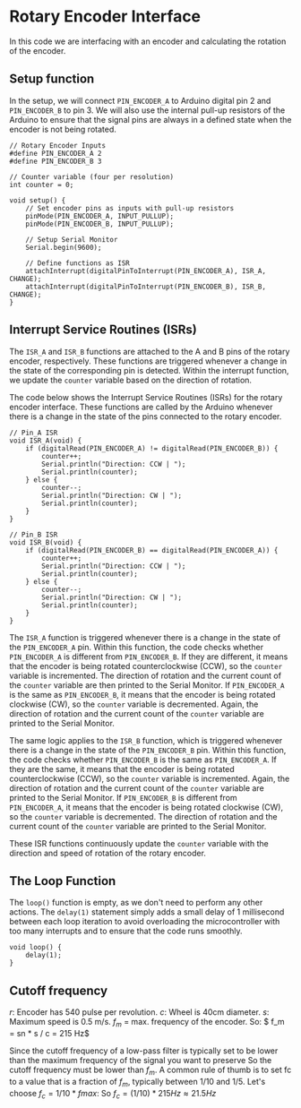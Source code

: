 # Rotary Encoder Interface


In this code we are interfacing with an encoder and calculating the rotation of the encoder.

## Setup function

In the setup, we will connect `PIN_ENCODER_A` to Arduino digital pin 2 and `PIN_ENCODER_B` to pin 3. We will also use the internal pull-up resistors of the Arduino to ensure that the signal pins are always in a defined state when the encoder is not being rotated.

```arduino
// Rotary Encoder Inputs
#define PIN_ENCODER_A 2
#define PIN_ENCODER_B 3

// Counter variable (four per resolution)
int counter = 0;

void setup() {
	// Set encoder pins as inputs with pull-up resistors
	pinMode(PIN_ENCODER_A, INPUT_PULLUP);
	pinMode(PIN_ENCODER_B, INPUT_PULLUP);

	// Setup Serial Monitor
	Serial.begin(9600);

	// Define functions as ISR
	attachInterrupt(digitalPinToInterrupt(PIN_ENCODER_A), ISR_A, CHANGE);
	attachInterrupt(digitalPinToInterrupt(PIN_ENCODER_B), ISR_B, CHANGE);
}

```

## Interrupt Service Routines (ISRs)

The `ISR_A` and `ISR_B` functions are attached to the A and B pins of the rotary encoder, respectively. These functions are triggered whenever a change in the state of the corresponding pin is detected. Within the interrupt function, we update the `counter` variable based on the direction of rotation.

The code below shows the Interrupt Service Routines (ISRs) for the rotary encoder interface. These functions are called by the Arduino whenever there is a change in the state of the pins connected to the rotary encoder.

```arduino
// Pin_A ISR
void ISR_A(void) {
	if (digitalRead(PIN_ENCODER_A) != digitalRead(PIN_ENCODER_B)) {
		counter++;
		Serial.println("Direction: CCW | ");
		Serial.println(counter);
	} else {
		counter--;
		Serial.println("Direction: CW | ");
		Serial.println(counter);
	}
}

// Pin_B ISR
void ISR_B(void) {
	if (digitalRead(PIN_ENCODER_B) == digitalRead(PIN_ENCODER_A)) {
		counter++;
		Serial.println("Direction: CCW | ");
		Serial.println(counter);
	} else {
		counter--;
		Serial.println("Direction: CW | ");
		Serial.println(counter);
	}
}

```

The `ISR_A` function is triggered whenever there is a change in the state of the `PIN_ENCODER_A` pin. Within this function, the code checks whether `PIN_ENCODER_A` is different from `PIN_ENCODER_B`. If they are different, it means that the encoder is being rotated counterclockwise (CCW), so the `counter` variable is incremented. The direction of rotation and the current count of the `counter` variable are then printed to the Serial Monitor. If `PIN_ENCODER_A` is the same as `PIN_ENCODER_B`, it means that the encoder is being rotated clockwise (CW), so the `counter` variable is decremented. Again, the direction of rotation and the current count of the `counter` variable are printed to the Serial Monitor.

The same logic applies to the `ISR_B` function, which is triggered whenever there is a change in the state of the `PIN_ENCODER_B` pin. Within this function, the code checks whether `PIN_ENCODER_B` is the same as `PIN_ENCODER_A`. If they are the same, it means that the encoder is being rotated counterclockwise (CCW), so the `counter` variable is incremented. Again, the direction of rotation and the current count of the `counter` variable are printed to the Serial Monitor. If `PIN_ENCODER_B` is different from `PIN_ENCODER_A`, it means that the encoder is being rotated clockwise (CW), so the `counter` variable is decremented. The direction of rotation and the current count of the `counter` variable are printed to the Serial Monitor.

These ISR functions continuously update the `counter` variable with the direction and speed of rotation of the rotary encoder.

## The Loop Function

The `loop()` function is empty, as we don't need to perform any other actions. The `delay(1)` statement simply adds a small delay of 1 millisecond between each loop iteration to avoid overloading the microcontroller with too many interrupts and to ensure that the code runs smoothly.

```arduino
void loop() {
	delay(1);
}

```

## Cutoff frequency
$r$: Encoder has 540 pulse per revolution.
$c$: Wheel is 40cm diameter.
$s$: Maximum speed is 0.5 m/s.
$f_m$ = max. frequency of the encoder.
So:
$ f_m = sn * s / c = 215 Hz$

 Since the cutoff frequency of a low-pass filter is typically set to be lower than the maximum frequency of the signal you want to preserve
So the cutoff frequency must be lower than $f_m$.
A common rule of thumb is to set fc to a value that is a fraction of $f_m$, typically between 1/10 and 1/5.
Let's choose $f_c = 1/10 * fmax$:
So $f_c = (1/10) * 215 Hz ≈ 21.5 Hz$	